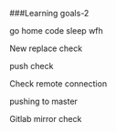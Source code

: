 ###Learning goals-2

go home
code
sleep
wfh

New replace check

push check

Check remote connection

pushing to master

Gitlab mirror check
